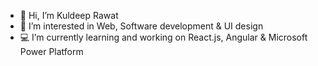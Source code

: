- 👋 Hi, I’m Kuldeep Rawat
- 👀 I’m interested in Web, Software development & UI design
- 💻 I’m currently learning and working on React.js, Angular & Microsoft Power Platform

<!---
thekuldeeprawat/thekuldeeprawat is a ✨ special ✨ repository because its `README.md` (this file) appears on your GitHub profile.
You can click the Preview link to take a look at your changes.
--->
